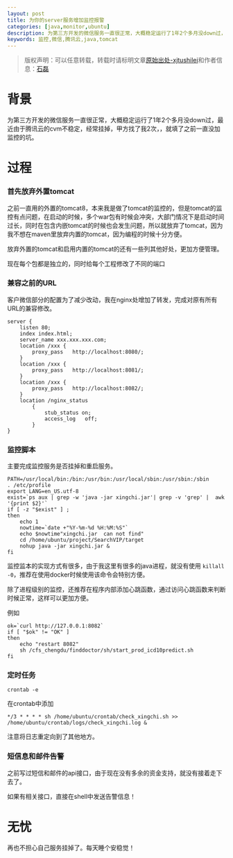 ```yaml
---
layout: post
title: 为你的server服务增加监控报警
categories: [java,monitor,ubuntu]
description: 为第三方开发的微信服务一直很正常，大概稳定运行了1年2个多月没down过，最近由于腾讯云的cvm不稳定，经常挂掉，甲方找了我2次，就填了之前一直没加监控的坑。
keywords: 监控,微信,腾讯云,java,tomcat
---
```



> 版权声明：可以任意转载，转载时请标明文章[原始出处-xjtushilei](http://www.xjtushilei.com/2018/02/26/monitor/)和作者信息：[石磊](http://www.xjtushilei.com/about/)


# 背景

为第三方开发的微信服务一直很正常，大概稳定运行了1年2个多月没down过，最近由于腾讯云的cvm不稳定，经常挂掉，甲方找了我2次，，就填了之前一直没加监控的坑。

# 过程

### 首先放弃外置tomcat

之前一直用的外置的tomcat8，本来我是做了tomcat的监控的，但是tomcat的监控有点问题，在启动的时候，多个war包有时候会冲突，大部门情况下是启动时间过长，同时在包含内嵌tomcat的时候也会发生问题，所以就放弃了tomcat，因为我不想在maven里放弃内置的tomcat，因为编程的时候十分方便。

放弃外置的tomcat和启用内置的tomcat的还有一些列其他好处，更加方便管理。

现在每个包都是独立的，同时给每个工程修改了不同的端口

### 兼容之前的URL

客户微信部分的配置为了减少改动，我在nginx处增加了转发，完成对原有所有URL的兼容修改。

```
server {
    listen 80;
    index index.html;
    server_name xxx.xxx.xxx.com;
    location /xxx {
        proxy_pass   http://localhost:8080/;
    }
    location /xxx {
        proxy_pass   http://localhost:8081/;
    }
    location /xxx {
        proxy_pass   http://localhost:8082/;
    }
    location /nginx_status
        {
            stub_status on;
            access_log   off;
        }
}
```


### 监控脚本

主要完成监控服务是否挂掉和重启服务。

```
PATH=/usr/local/bin:/bin:/usr/bin:/usr/local/sbin:/usr/sbin:/sbin
. /etc/profile
export LANG=en_US.utf-8
exist=`ps aux | grep -w 'java -jar xingchi.jar'| grep -v 'grep' |  awk '{print $2}'`
if [ -z "$exist" ] ;
then
    echo 1
    nowtime=`date +"%Y-%m-%d %H:%M:%S"`
    echo $nowtime"xingchi.jar  can not find"
    cd /home/ubuntu/project/SearchVIP/target
    nohup java -jar xingchi.jar &
fi
```

监控监本的实现方式有很多，由于我这里有很多的java进程，就没有使用 `killall -0`，推荐在使用docker时候使用该命令会特别方便。

除了进程级别的监控，还推荐在程序内部添加心跳函数，通过访问心跳函数来判断时候正常，这样可以更加方便。

例如

```
ok=`curl http://127.0.0.1:8082`
if [ "$ok" != "OK" ]
then
    echo "restart 8082"
    sh /cfs_chengdu/finddoctor/sh/start_prod_icd10predict.sh
fi
```

### 定时任务

```
crontab -e
```

在crontab中添加
```
*/3 * * * * sh /home/ubuntu/crontab/check_xingchi.sh >> /home/ubuntu/crontab/logs/check_xingchi.log &
```

注意将日志重定向到了其他地方。

### 短信息和邮件告警

之前写过短信和邮件的api接口，由于现在没有多余的资金支持，就没有接着走下去了。

如果有相关接口，直接在shell中发送告警信息！

# 无忧

再也不担心自己服务挂掉了。每天睡个安稳觉！